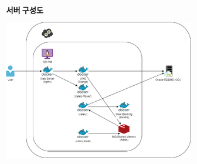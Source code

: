 ## 서버 구성도

![ARCHITECTURE](https://raw.githubusercontent.com/eggmoid/GallManage-Django/main/static/architecture.png)
